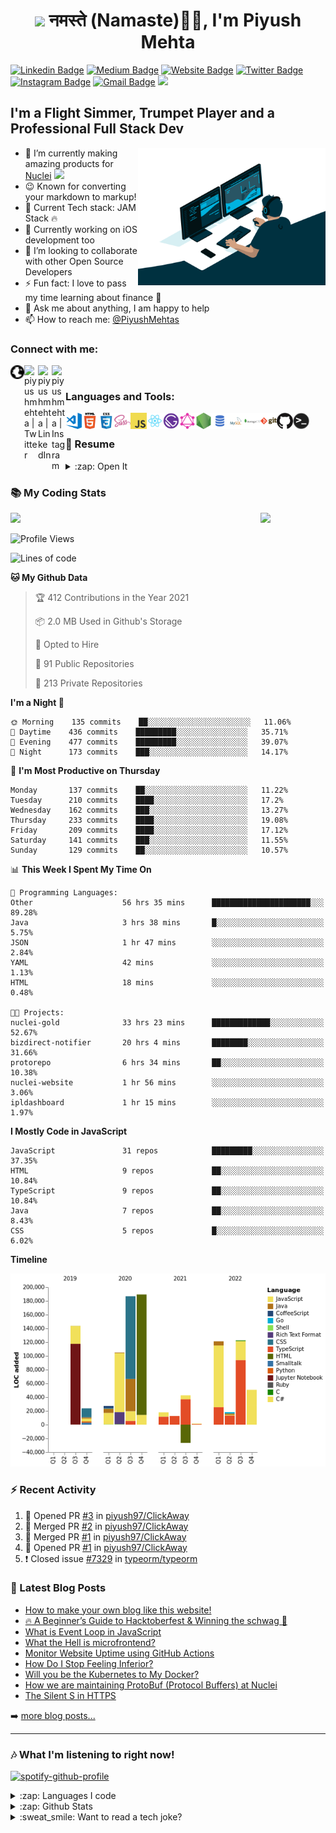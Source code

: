 <h1 align="center"> <img  src="https://media.giphy.com/media/M9gbBd9nbDrOTu1Mqx/giphy.gif" width="80"/> 
 नमस्ते (Namaste)🙏🏻, I'm Piyush Mehta 
 </h1>

[![Linkedin Badge](https://img.shields.io/badge/-piyush24-blue?style=flat&logo=Linkedin&logoColor=white&link=https://www.linkedin.com/in/piyush24/)](https://www.linkedin.com/in/piyush24/)
[![Medium Badge](https://img.shields.io/badge/-pmcool97-black?style=flat&labelColor=000000&logo=Medium&link=https://medium.com/@pmcool97)](https://medium.com/@pmcool97)
[![Website Badge](https://img.shields.io/badge/-piyushmehta.com-47CCCC?style=flat&logo=Google-Chrome&logoColor=white&link=https://piyushmehta.com)](https://piyushmehta.com)
[![Twitter Badge](https://img.shields.io/badge/-@PiyushMehtas-1ca0f1?style=flat&labelColor=1ca0f1&logo=twitter&logoColor=white&link=https://twitter.com/PiyushMehtas)](https://twitter.com/PiyushMehtas)
[![Instagram Badge](https://img.shields.io/badge/-@pyushhh-purple?style=flat&logo=instagram&logoColor=white&link=https://instagram.com/pyushhh/)](https://instagram.com/pyushhh)
[![Gmail Badge](https://img.shields.io/badge/-piyushmehta-c14438?style=flat&logo=Gmail&logoColor=white&link=mailto:me@piyushmehta.com)](mailto:me@piyushmehta.com)
![](https://komarev.com/ghpvc/?username=piyush97&style=flat-square&color=blueviolet)

## I'm a Flight Simmer, Trumpet Player and a Professional Full Stack Dev
 <img align="right" alt="GIF" src="https://github.com/piyush97/piyush97/blob/master/code.gif?raw=true" width="300" height="220" />

- 🔭 I’m currently making amazing products for [Nuclei](https://gonuclei.com) <img src="https://media.giphy.com/media/WUlplcMpOCEmTGBtBW/giphy.gif" width="30">
- 😉 Known for converting your markdown to markup!
- 🌱 Current Tech stack: JAM Stack 🔥
- 📱 Currently working on iOS development too
- 👯 I’m looking to collaborate with other Open Source Developers
- ⚡ Fun fact: I love to pass my time learning about finance 💸
- 💬 Ask me about anything, I am happy to help
- 📫 How to reach me: [@PiyushMehtas](https://twitter.com/PiyushMehtas)

### Connect with me:

[<img align="left" alt="piyushmehta.com" width="22px" src="https://raw.githubusercontent.com/iconic/open-iconic/master/svg/globe.svg" />][website]

[<img align="left" alt="piyushmehta | Twitter" width="22px" src="https://cdn.jsdelivr.net/npm/simple-icons@v3/icons/twitter.svg" />][twitter]
[<img align="left" alt="piyushmehta | LinkedIn" width="22px" src="https://cdn.jsdelivr.net/npm/simple-icons@v3/icons/linkedin.svg" />][linkedin]
[<img align="left" alt="piyushmehta | Instagram" width="22px" src="https://cdn.jsdelivr.net/npm/simple-icons@v3/icons/instagram.svg" />][instagram]

<br />

### Languages and Tools:

[<img align="left" alt="Visual Studio Code" width="26px" src="https://raw.githubusercontent.com/github/explore/80688e429a7d4ef2fca1e82350fe8e3517d3494d/topics/visual-studio-code/visual-studio-code.png" />][webdev]
[<img align="left" alt="HTML5" width="26px" src="https://raw.githubusercontent.com/github/explore/80688e429a7d4ef2fca1e82350fe8e3517d3494d/topics/html/html.png" />][webdev]
[<img align="left" alt="CSS3" width="26px" src="https://raw.githubusercontent.com/github/explore/80688e429a7d4ef2fca1e82350fe8e3517d3494d/topics/css/css.png" />][webdev]
[<img align="left" alt="Sass" width="26px" src="https://raw.githubusercontent.com/github/explore/80688e429a7d4ef2fca1e82350fe8e3517d3494d/topics/sass/sass.png" />][webdev]
[<img align="left" alt="JavaScript" width="26px" src="https://raw.githubusercontent.com/github/explore/80688e429a7d4ef2fca1e82350fe8e3517d3494d/topics/javascript/javascript.png" />][webdev]
[<img align="left" alt="React" width="26px" src="https://raw.githubusercontent.com/github/explore/80688e429a7d4ef2fca1e82350fe8e3517d3494d/topics/react/react.png" />][webdev]
[<img align="left" alt="Gatsby" width="26px" src="https://raw.githubusercontent.com/github/explore/e94815998e4e0713912fed477a1f346ec04c3da2/topics/gatsby/gatsby.png" />][webdev]
[<img align="left" alt="GraphQL" width="26px" src="https://raw.githubusercontent.com/github/explore/80688e429a7d4ef2fca1e82350fe8e3517d3494d/topics/graphql/graphql.png" />][webdev]
[<img align="left" alt="Node.js" width="26px" src="https://raw.githubusercontent.com/github/explore/80688e429a7d4ef2fca1e82350fe8e3517d3494d/topics/nodejs/nodejs.png" />][webdev]
[<img align="left" alt="SQL" width="26px" src="https://raw.githubusercontent.com/github/explore/80688e429a7d4ef2fca1e82350fe8e3517d3494d/topics/sql/sql.png" />][webdev]
[<img align="left" alt="MySQL" width="26px" src="https://raw.githubusercontent.com/github/explore/80688e429a7d4ef2fca1e82350fe8e3517d3494d/topics/mysql/mysql.png" />][webdev]
[<img align="left" alt="MongoDB" width="26px" src="https://raw.githubusercontent.com/github/explore/80688e429a7d4ef2fca1e82350fe8e3517d3494d/topics/mongodb/mongodb.png" />][webdev]
[<img align="left" alt="Git" width="26px" src="https://raw.githubusercontent.com/github/explore/80688e429a7d4ef2fca1e82350fe8e3517d3494d/topics/git/git.png" />][webdev]
[<img align="left" alt="GitHub" width="26px" src="https://raw.githubusercontent.com/github/explore/78df643247d429f6cc873026c0622819ad797942/topics/github/github.png" />][webdev]
[<img align="left" alt="Terminal" width="26px" src="https://raw.githubusercontent.com/github/explore/80688e429a7d4ef2fca1e82350fe8e3517d3494d/topics/terminal/terminal.png" />][webdev]
<br/>

### 🚀 Resume

<details>
  <summary>:zap: Open It</summary>

![Piyush's Resume](_resume_.gif)

</details>

### :books: My Coding Stats

<div>
<img src="https://wakatime.com/share/@piyush97/45fc79fd-9f27-4e60-b777-a2143000a0ba.png" align="left" width="400"/>
<img src="https://wakatime.com/share/@piyush97/b809684b-ced7-42f9-a27f-baebac423df9.png" width="400"/>
</div>


<!--START_SECTION:waka-->
![Profile Views](http://img.shields.io/badge/Profile%20Views-1-blue)

![Lines of code](https://img.shields.io/badge/From%20Hello%20World%20I%27ve%20Written-3.0%20million%20lines%20of%20code-blue)

**🐱 My Github Data** 

> 🏆 412 Contributions in the Year 2021
 > 
> 📦 2.0 MB Used in Github's Storage 
 > 
> 💼 Opted to Hire
 > 
> 📜 91 Public Repositories 
 > 
> 🔑 213 Private Repositories  
 > 
**I'm a Night 🦉** 

```text
🌞 Morning    135 commits    ██░░░░░░░░░░░░░░░░░░░░░░░   11.06% 
🌆 Daytime    436 commits    █████████░░░░░░░░░░░░░░░░   35.71% 
🌃 Evening    477 commits    █████████░░░░░░░░░░░░░░░░   39.07% 
🌙 Night      173 commits    ███░░░░░░░░░░░░░░░░░░░░░░   14.17%

```
📅 **I'm Most Productive on Thursday** 

```text
Monday       137 commits    ██░░░░░░░░░░░░░░░░░░░░░░░   11.22% 
Tuesday      210 commits    ████░░░░░░░░░░░░░░░░░░░░░   17.2% 
Wednesday    162 commits    ███░░░░░░░░░░░░░░░░░░░░░░   13.27% 
Thursday     233 commits    ████░░░░░░░░░░░░░░░░░░░░░   19.08% 
Friday       209 commits    ████░░░░░░░░░░░░░░░░░░░░░   17.12% 
Saturday     141 commits    ███░░░░░░░░░░░░░░░░░░░░░░   11.55% 
Sunday       129 commits    ██░░░░░░░░░░░░░░░░░░░░░░░   10.57%

```


📊 **This Week I Spent My Time On** 

```text
💬 Programming Languages: 
Other                    56 hrs 35 mins      ██████████████████████░░░   89.28% 
Java                     3 hrs 38 mins       █░░░░░░░░░░░░░░░░░░░░░░░░   5.75% 
JSON                     1 hr 47 mins        ░░░░░░░░░░░░░░░░░░░░░░░░░   2.84% 
YAML                     42 mins             ░░░░░░░░░░░░░░░░░░░░░░░░░   1.13% 
HTML                     18 mins             ░░░░░░░░░░░░░░░░░░░░░░░░░   0.48%

🐱‍💻 Projects: 
nuclei-gold              33 hrs 23 mins      █████████████░░░░░░░░░░░░   52.67% 
bizdirect-notifier       20 hrs 4 mins       ████████░░░░░░░░░░░░░░░░░   31.66% 
protorepo                6 hrs 34 mins       ██░░░░░░░░░░░░░░░░░░░░░░░   10.38% 
nuclei-website           1 hr 56 mins        ░░░░░░░░░░░░░░░░░░░░░░░░░   3.06% 
ipldashboard             1 hr 15 mins        ░░░░░░░░░░░░░░░░░░░░░░░░░   1.97%

```

**I Mostly Code in JavaScript** 

```text
JavaScript               31 repos            █████████░░░░░░░░░░░░░░░░   37.35% 
HTML                     9 repos             ██░░░░░░░░░░░░░░░░░░░░░░░   10.84% 
TypeScript               9 repos             ██░░░░░░░░░░░░░░░░░░░░░░░   10.84% 
Java                     7 repos             ██░░░░░░░░░░░░░░░░░░░░░░░   8.43% 
CSS                      5 repos             █░░░░░░░░░░░░░░░░░░░░░░░░   6.02%

```


**Timeline**

![Chart not found](https://raw.githubusercontent.com/piyush97/piyush97/master/charts/bar_graph.png) 


<!--END_SECTION:waka-->

### :zap: Recent Activity

<!--START_SECTION:activity-->
1. 💪 Opened PR [#3](https://github.com/piyush97/ClickAway/pull/3) in [piyush97/ClickAway](https://github.com/piyush97/ClickAway)
2. 🎉 Merged PR [#2](https://github.com/piyush97/ClickAway/pull/2) in [piyush97/ClickAway](https://github.com/piyush97/ClickAway)
3. 🎉 Merged PR [#1](https://github.com/piyush97/ClickAway/pull/1) in [piyush97/ClickAway](https://github.com/piyush97/ClickAway)
4. 💪 Opened PR [#1](https://github.com/piyush97/ClickAway/pull/1) in [piyush97/ClickAway](https://github.com/piyush97/ClickAway)
5. ❗️ Closed issue [#7329](https://github.com/typeorm/typeorm/issues/7329) in [typeorm/typeorm](https://github.com/typeorm/typeorm)
<!--END_SECTION:activity-->


### 📕 Latest Blog Posts

<!-- BLOG-POST-LIST:START -->
- [How to make your own blog like this website!](https://piyushmehta.com/blog/how-to-make-your-own-blog)
- [🔥 A Beginner’s Guide to Hacktoberfest & Winning the schwag 👕](https://piyushmehta.com/blog/hacktoberfest)
- [What is Event Loop in JavaScript](https://piyushmehta.com/blog/what-is-event-loop-in-javascript)
- [What the Hell is microfrontend?](https://piyushmehta.com/blog/micro-frontend-react)
- [Monitor Website Uptime using GitHub Actions](https://piyushmehta.com/blog/ci-uptime-monitor)
- [How Do I Stop Feeling Inferior?](https://piyushmehta.com/blog/stop-feeling-inferior)
- [Will you be the Kubernetes to My Docker?](https://piyushmehta.com/blog/kubernetes-docker)
- [How we are maintaining ProtoBuf (Protocol Buffers) at Nuclei](https://piyushmehta.com/blog/maintain-protobuf-nuclei)
- [The Silent S in HTTPS](https://piyushmehta.com/blog/The-Silent-S-in-HTTPS)
<!-- BLOG-POST-LIST:END -->

➡️ [more blog posts...](https://piyushmehta.com)

---
### 🎶 What I'm listening to right now!

[![spotify-github-profile](https://spotify-github-profile.vercel.app/api/view?uid=31m3plxtqcdp2cgsk4cony7ddliy&cover_image=true)](https://spotify-github-profile.vercel.app/api/view?uid=31m3plxtqcdp2cgsk4cony7ddliy&redirect=true)



<details>
  <summary>:zap: Languages I code</summary>
  
  [![Top Langs](https://github-readme-stats.vercel.app/api/top-langs/?username=piyush97&layout=compact&hide=JupyterNotebook)](https://github.com/piyush97)

</details>

<details>
  <summary>:zap: Github Stats</summary>

![Piyush97's github stats](https://github-readme-stats.vercel.app/api?username=piyush97&count_private=true&show_icons=true)

</details>

<details>
 <summary>:sweat_smile: Want to read a tech joke? </summary>
 
 ![Jokes Card](https://readme-jokes.vercel.app/api)
 
 </details>

[website]: https://piyushmehta.com
[twitter]: https://twitter.com/PiyushMehtas
[instagram]: https://instagram.com/pyushhh
[linkedin]: https://linkedin.com/in/piyush24
[webdev]: https://piyushmehta.com
